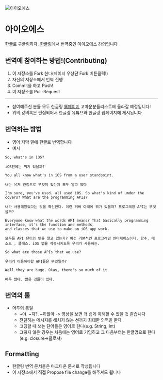 ![아이오에스](http://hangling.org/wp-content/uploads/2016/08/title.png)

# 아이오에스

한글로 구글링하자, [한글링](hangling.org)에서 번역중인 아이오에스 강의입니다


## 번역에 참여하는 방법!(Contributing)

1. 이 저장소를 Fork 한다(페이지 우상단 Fork 버튼클릭!)
2. 자신의 저장소에서 번역 진행
3. Commit을 하고 Push!
4. 이 저장소를 Pull-Request

---

- 참여해주신 분들 모두 한글링 [웹페이지](hangling.org) 고마운분들리스트에 올라갈 예정입니다!
- 위의 강의록은 편집되어서 한글링 유튜브와 한글링 웹페이지에 게시됩니다


## 번역하는 방법

- 영어 자막 밑에 한글로 번역합니다
- 예시
```
So, what's in iOS?  

iOS안에는 뭐가 있을까?  

You all know what's in iOS from a user standpoint.

너는 유저 관점으로 무엇이 있는지 모두 알고 있다

I'm sure, you've used. all used iOS. So what's kind of under the covers? What are the programming APIs?

너가 사용해왔었다는 것을 확신한다. 이런 커버 아래에 뭐가 있을까? 프로그래밍 API는 무엇을까?

Everyone know what the words API means? That basically programming interface, it's the function and methods,
and classes that we use to make an iOS app work.

모두들 API 단어의 뜻을 알고 있는가? 이건 기본적인 프로그래밍 인터페이스이다. 함수, 메소드 , 클래스. iOS 앱을 작동시키도록 우리가 사용하는.

So what are those APIs that we use?

우리가 이용해야할 API들은 무엇일까?

Well they are huge. Okay, there's so much of it

매우 많다. 많은 것들이 있다.
```


## 번역의 룰

- 어투의 통일
    - ~야. ~지?, ~하잖아 -> 영상을 보면 더 쉽게 이해할 수 있을 것 같습니다
	- 전달하는 메시지를 해치지 않는 선까지 최대한 의역을 한다
	- 코딩할 때 쓰는 단어들은 영어로 한다(e.g. String, Int)
	- 그렇지 않은 경우는 처음에는 영어로 기입하고 그 다음부터는 한글명으로 한다(e.g. closure->클로져)




## Formatting
- 한글링 번역 문서들은 마크다운 문서로 작성됩니다
- 이 저장소에서 직접 Propose file change를 해주셔도 됩니다

